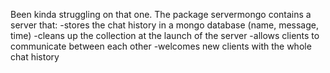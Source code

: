 Been kinda struggling on that one.
The package servermongo contains a server that:
-stores the chat history in a mongo database (name, message, time)
-cleans up the collection at the launch of the server
-allows clients to communicate between each other
-welcomes new clients with the whole chat history